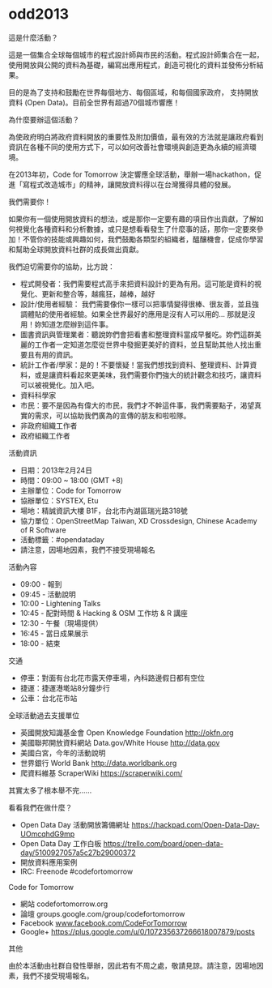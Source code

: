 odd2013
=======

這是什麼活動？

這是一個集合全球每個城市的程式設計師與市民的活動。程式設計師集合在一起，使用開放與公開的資料為基礎，編寫出應用程式，創造可視化的資料並發佈分析結果。

目的是為了支持和鼓勵在世界每個地方、每個區域，和每個國家政府， 支持開放資料 (Open Data)。目前全世界有超過70個城市響應！

為什麼要辦這個活動？

為使政府明白將政府資料開放的重要性及附加價值，最有效的方法就是讓政府看到資訊在各種不同的使用方式下，可以如何改善社會環境與創造更為永續的經濟環境。

在2013年初，Code for Tomorrow 決定響應全球活動，舉辦一場hackathon，促進「寫程式改造城市」的精神，讓開放資料得以在台灣獲得具體的發展。

我們需要你！

如果你有一個使用開放資料的想法，或是那你一定要有趣的項目作出貢獻，了解如何視覺化各種資料和分析數據，或只是想看看發生了什麼事的話，那你一定要來參加！不管你的技能或興趣如何，我們鼓勵各類型的組織者，醞釀機會，促成你學習和幫助全球開放資料社群的成長做出貢獻。

我們迫切需要你的協助，比方說：

* 程式開發者：我們需要程式高手來把資料設計的更為有用。這可能是資料的視覺化、更新和整合等，越瘋狂，越棒，越好
* 設計/使用者經驗： 我們需要像你一樣可以把事情變得很棒、很友善，並且強調體貼的使用者經驗。如果全世界最好的應用是沒有人可以用的... 那就是沒用！妳知道怎麼辦到這件事。
* 圖書資訊與管理業者：聽說妳們會把看書和整理資料當成早餐吃。妳們這群美麗的工作者一定知道怎麼從世界中發掘更美好的資料，並且幫助其他人找出重要且有用的資訊。
* 統計工作者/學家：是的！不要懷疑！當我們想找到資料、整理資料、計算資料，或是讓資料看起來更美味，我們需要你們強大的統計觀念和技巧，讓資料可以被視覺化。加入吧。
* 資料科學家
* 市民：要不是因為有偉大的市民，我們才不幹這件事，我們需要點子，渴望真實的需求，可以協助我們廣為的宣傳的朋友和啦啦隊。
* 非政府組織工作者
* 政府組織工作者

活動資訊

* 日期：2013年2月24日
* 時間：09:00 ~ 18:00 (GMT +8)
* 主辦單位：Code for Tomorrow
* 協辦單位：SYSTEX, Etu
* 場地：精誠資訊大樓 B1F，台北市內湖區瑞光路318號
* 協力單位：OpenStreetMap Taiwan, XD Crossdesign, Chinese Academy of R Software
* 活動標籤：#opendataday
* 請注意，因場地因素，我們不接受現場報名

活動內容

* 09:00 - 報到
* 09:45 - 活動說明
* 10:00 - Lightening Talks
* 10:45 - 配對時間 & Hacking & OSM 工作坊 & R 講座
* 12:30 - 午餐（現場提供）
* 16:45 - 當日成果展示
* 18:00 - 結束 

交通

* 停車：對面有台北花市露天停車場，內科路邊假日都有空位
* 捷運：捷運港墘站8分鐘步行
* 公車：台北花市站

全球活動過去支援單位

* 英國開放知識基金會 Open Knowledge Foundation http://okfn.org
* 美國聯邦開放資料網站 Data.gov/White House http://data.gov
* 美國白宮，今年的活動說明
* 世界銀行 World Bank http://data.worldbank.org
* 爬資料維基 ScraperWiki https://scraperwiki.com/

其實太多了根本舉不完......

看看我們在做什麼？

* Open Data Day 活動開放籌備網址 https://hackpad.com/Open-Data-Day-UOmcqhdG9mp 
* Open Data Day 工作白板 https://trello.com/board/open-data-day/5100927057a5c27b29000372
* 開放資料應用案例
* IRC: Freenode #codefortomorrow

Code for Tomorrow

* 網站 codefortomorrow.org
* 論壇 groups.google.com/group/codefortomorrow
* Facebook www.facebook.com/CodeForTomorrow
* Google+ https://plus.google.com/u/0/107235637266618007879/posts

其他

由於本活動由社群自發性舉辦，因此若有不周之處，敬請見諒。請注意，因場地因素，我們不接受現場報名。
